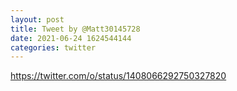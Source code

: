 ```yaml
--- 
layout: post 
title: Tweet by @Matt30145728 
date: 2021-06-24 1624544144 
categories: twitter 
--- 
```

https://twitter.com/o/status/1408066292750327820